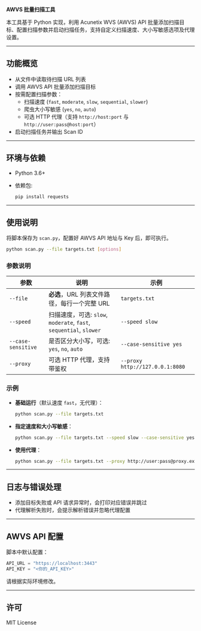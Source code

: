 **AWVS 批量扫描工具**

本工具基于 Python 实现，利用 Acunetix WVS (AWVS) API 批量添加扫描目标、配置扫描参数并启动扫描任务，支持自定义扫描速度、大小写敏感选项及代理设置。

------

## 功能概览

- 从文件中读取待扫描 URL 列表
- 调用 AWVS API 批量添加扫描目标
- 按需配置扫描参数：
  - 扫描速度 (`fast`, `moderate`, `slow`, `sequential`, `slower`)
  - 爬虫大小写敏感 (`yes`, `no`, `auto`)
  - 可选 HTTP 代理（支持 `http://host:port` 与 `http://user:pass@host:port`）
- 启动扫描任务并输出 Scan ID

------

## 环境与依赖

- Python 3.6+

- 依赖包:

  ```bash
  pip install requests
  ```

------

## 使用说明

将脚本保存为 `scan.py`，配置好 AWVS API 地址与 Key 后，即可执行。

```bash
python scan.py --file targets.txt [options]
```

### 参数说明

| 参数               | 说明                                                         | 示例                            |
| ------------------ | ------------------------------------------------------------ | ------------------------------- |
| `--file`           | **必选**，URL 列表文件路径，每行一个完整 URL                 | `targets.txt`                   |
| `--speed`          | 扫描速度，可选: `slow`, `moderate`, `fast`, `sequential`, `slower` | `--speed slow`                  |
| `--case-sensitive` | 是否区分大小写，可选: `yes`, `no`, `auto`                    | `--case-sensitive yes`          |
| `--proxy`          | 可选 HTTP 代理，支持带鉴权                                   | `--proxy http://127.0.0.1:8080` |

### 示例

- **基础运行**（默认速度 `fast`，无代理）：

  ```bash
  python scan.py --file targets.txt
  ```

- **指定速度和大小写敏感**：

  ```bash
  python scan.py --file targets.txt --speed slow --case-sensitive yes
  ```

- **使用代理**：

  ```bash
  python scan.py --file targets.txt --proxy http://user:pass@proxy.example.com:8080
  ```

------

## 日志与错误处理

- 添加目标失败或 API 请求异常时，会打印对应错误并跳过
- 代理解析失败时，会提示解析错误并忽略代理配置

------

## AWVS API 配置

脚本中默认配置：

```python
API_URL = "https://localhost:3443"
API_KEY = "<你的_API_KEY>"
```

请根据实际环境修改。

------

## 许可

MIT License